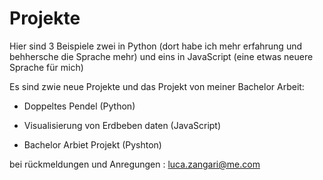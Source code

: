 # Projekte

Hier sind 3 Beispiele zwei in Python (dort habe ich mehr erfahrung und behhersche die Sprache mehr) und eins in JavaScript (eine etwas neuere Sprache für mich)

Es sind zwie neue Projekte und das Projekt von meiner Bachelor Arbeit:

+ Doppeltes Pendel (Python)

+ Visualisierung von Erdbeben daten (JavaScript)

+ Bachelor Arbiet Projekt (Pyshton)


bei rückmeldungen und Anregungen : luca.zangari@me.com
